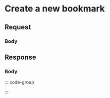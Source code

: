 # Create a new bookmark

<Api method="post" endpoint="/api/bookmark" description="Create a bookmark for the logged-in user." />

## Request

<ApiAuth />

### Body <Badge type="info" text="application/json" class="float-right mt-1" />

<div class="parameters">
  <ApiParam
    name="collection_id"
    type="number"
    description="ID of the collection."
    required
  />
  <ApiParam
    name="name"
    type="string"
    description="Name of the bookmark."
    required
  />
  <ApiParam
    name="url"
    type="string"
    description="Url of the bookmark."
    required
  />
  <ApiParam
    name="description"
    type="string"
    description="Description of the bookmark."
  />
  <ApiParam
    name="icon"
    type="string"
    description="Icon of the bookmark."
  />
  <ApiParam
    name="tags"
    type="string[]"
    description="Tags of the bookmark."
  />
</div>

## Response

<ApiSchema />

### Body <Badge type="info" text="application/json" class="float-right mt-1" />

::: code-group

<!--@include: @reference/schemas/codes/SUCCESS.md-->

<!--@include: @reference/schemas/codes/BOOKMARK_ALREADY_EXISTS.md-->

<!--@include: @reference/schemas/codes/BOOKMARK_CREATE_FAILED.md-->

:::
